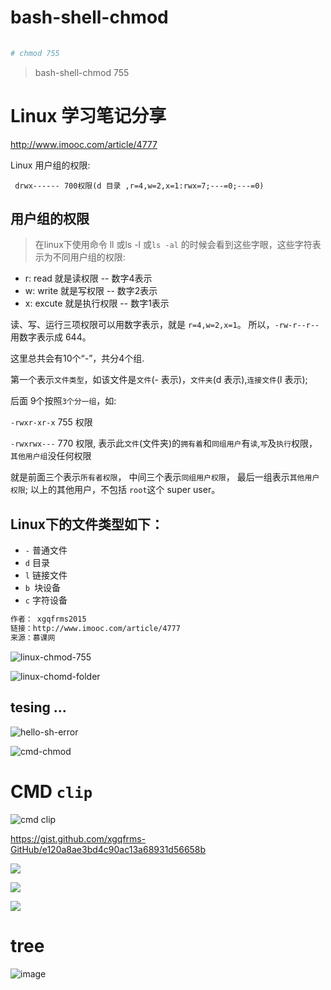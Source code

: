 # bash-shell-chmod

```sh
    
# chmod 755
```


> bash-shell-chmod 755




# Linux 学习笔记分享

http://www.imooc.com/article/4777

Linux 用户组的权限:

` drwx------ 700权限(d 目录 ,r=4,w=2,x=1:rwx=7;---=0;---=0)`

## 用户组的权限

> 在linux下使用命令 ll 或ls -l 或`ls -al` 的时候会看到这些字眼，这些字符表示为不同用户组的权限:

* r: read 就是读权限 -- 数字4表示
* w: write 就是写权限 -- 数字2表示
* x: excute 就是执行权限 -- 数字1表示

读、写、运行三项权限可以用数字表示，就是 `r=4,w=2,x=1`。
所以，`-rw-r--r--` 用数字表示成 644。

这里总共会有10个“-”，共分4个组.

第一个表示`文件类型`，如该文件是`文件`(- 表示)，`文件夹`(d 表示),`连接文件`(l 表示);

后面 9个按照`3个分一组`，如:

`-rwxr-xr-x`  755 权限

`-rwxrwx---` 770 权限,
表示此`文件`(文件夹)的`拥有着`和`同组用户`有`读`,`写`及`执行`权限，
`其他用户组`没任何权限

就是前面三个表示`所有者权限`，
中间三个表示`同组用户权限`，
最后一组表示`其他用户权限`;
以上的其他用户，不包括 `root`这个 super user。

## Linux下的文件类型如下：

* `-` 普通文件
* `d` 目录
* `l` 链接文件
* `b `块设备
* `c` 字符设备


```md
作者： xgqfrms2015 
链接：http://www.imooc.com/article/4777
来源：慕课网
```

![linux-chmod-755](https://user-images.githubusercontent.com/18028768/26973351-aad01b90-4d48-11e7-9911-59dcd44a8f61.png)

![linux-chomd-folder](https://user-images.githubusercontent.com/18028768/26973352-aad08aa8-4d48-11e7-8b6f-2e461130c3e9.png)




## tesing ...



![hello-sh-error](https://user-images.githubusercontent.com/18028768/26973349-aacdae78-4d48-11e7-8cc8-45ca293e665e.png)


![cmd-chmod](https://user-images.githubusercontent.com/18028768/26973406-fb12ca1c-4d48-11e7-9fc0-7fe8e4f9d734.png)

# CMD `clip`

![cmd clip](https://user-images.githubusercontent.com/18028768/26973350-aace0d50-4d48-11e7-9db3-ad3d07559a77.png)



https://gist.github.com/xgqfrms-GitHub/e120a8ae3bd4c90ac13a68931d56658b


![](https://camo.githubusercontent.com/95f1c42872d0fb9be1bd3b414021b22173687fb5/68747470733a2f2f696d672e6c61626e6f6c2e6f72672f64692f636f70792d746f2d636c6970626f6172642e676966)


![](https://user-images.githubusercontent.com/18028768/27523171-16690b92-5a5e-11e7-847c-a5776c36df64.png)

![](https://user-images.githubusercontent.com/18028768/26973350-aace0d50-4d48-11e7-9db3-ad3d07559a77.png)

# tree

![image](https://user-images.githubusercontent.com/29531779/35543382-c757e4fe-059f-11e8-9135-b258e96fc921.png)
